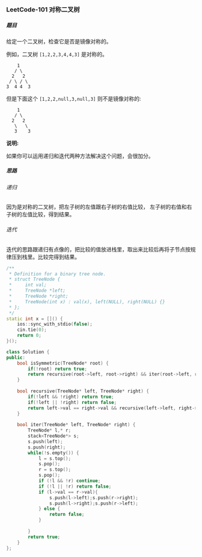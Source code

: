 ### LeetCode-101	对称二叉树

##### 题目

给定一个二叉树，检查它是否是镜像对称的。

例如，二叉树 `[1,2,2,3,4,4,3]` 是对称的。

```
    1
   / \
  2   2
 / \ / \
3  4 4  3
```

但是下面这个 `[1,2,2,null,3,null,3]` 则不是镜像对称的:

```
    1
   / \
  2   2
   \   \
   3    3
```

**说明:**

如果你可以运用递归和迭代两种方法解决这个问题，会很加分。

##### 思路

###### 递归

因为是对称的二叉树，把左子树的左值跟右子树的右值比较， 左子树的右值和右子树的左值比较，得到结果。

###### 迭代

迭代的思路跟递归有点像的，把比较的值放进栈里，取出来比较后再将子节点按规律压到栈里。比较完得到结果。

```c++
/**
 * Definition for a binary tree node.
 * struct TreeNode {
 *     int val;
 *     TreeNode *left;
 *     TreeNode *right;
 *     TreeNode(int x) : val(x), left(NULL), right(NULL) {}
 * };
 */
static int x = []() {
    ios::sync_with_stdio(false);
    cin.tie(0);
    return 0;
}();

class Solution {
public:
    bool isSymmetric(TreeNode* root) {
        if(!root) return true;
        return recursive(root->left, root->right) && iter(root->left, root->right);
    }
    
    bool recursive(TreeNode* left, TreeNode* right) {
        if(!left && !right) return true;
        if(!left || !right) return false;
        return left->val == right->val && recursive(left->left, right->right) && recursive(left->right, right->left);
    }
    
    bool iter(TreeNode* left, TreeNode* right) {
        TreeNode* l,* r;
        stack<TreeNode*> s;
        s.push(left);
        s.push(right);
        while(!s.empty()) {
            l = s.top();
            s.pop();
            r = s.top();
            s.pop();
            if (!l && !r) continue;
            if (!l || !r) return false;
            if (l->val == r->val){
                s.push(l->left);s.push(r->right);
                s.push(l->right);s.push(r->left);
            } else {
                return false;
            }
            
        }
        return true;
    }
};
```


